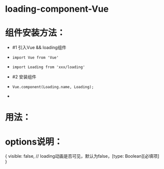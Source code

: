 # loading-component-Vue

# 组件安装方法：
 *   #1 引入Vue && loading组件
 *     import Vue from 'Vue' 
 *     import Loading from 'xxx/loading'
 *   #2 安装组件
 *     Vue.component(Loading.name, Loading);
 * 
# 用法：
   <sxx-loading></sxx-loading>
 
# options说明：
   {
       visible: false, // loading动画是否可见，默认为false，[type: Boolean][必填项]
   }
